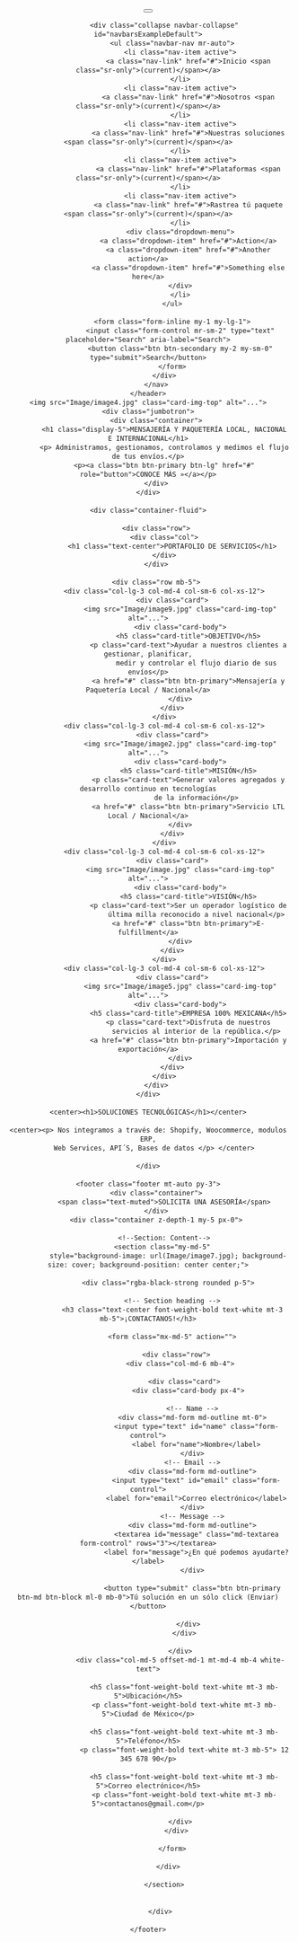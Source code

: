 <!DOCTYPE html>
<html lang="en">

<head>
    <meta charset="UTF-8">
    <meta http-equiv="X-UA-Compatible" content="IE=edge">
    <meta name="viewport" content="width=device-width, initial-scale=1.0">
    <title>Express-pl | Envíos de primer milla</title>
    <link rel="stylesheet" href="https://cdn.jsdelivr.net/npm/bootstrap@4.6.2/dist/css/bootstrap.min.css"
        integrity="sha384-xOolHFLEh07PJGoPkLv1IbcEPTNtaed2xpHsD9ESMhqIYd0nLMwNLD69Npy4HI+N" crossorigin="anonymous">
    <link rel="stylesheet" href="assets/styles.css">
</head>

<body>
    <header>
        <nav class="navbar-expand-md navbar-dark bg-dark fixed-top">
            <a class="navbar-brand" href="#"></a>
            <button class="navbar-toggler" type="button" data-toggle="collapse" data-target="#navbarsExampleDefault"
                aria-controls="navbarsExampleDefault" aria-expanded="false" aria-label="Toggle navigation">
                <span class="navbar-toggler-icon"></span>
            </button>
            

            <div class="collapse navbar-collapse" id="navbarsExampleDefault">
                <ul class="navbar-nav mr-auto">
                    <li class="nav-item active">
                        <a class="nav-link" href="#">Inicio <span class="sr-only">(current)</span></a>
                    </li>
                    <li class="nav-item active">
                        <a class="nav-link" href="#">Nosotros <span class="sr-only">(current)</span></a>
                    </li>
                    <li class="nav-item active">
                        <a class="nav-link" href="#">Nuestras soluciones <span class="sr-only">(current)</span></a>
                    </li>
                    <li class="nav-item active">
                        <a class="nav-link" href="#">Plataformas <span class="sr-only">(current)</span></a>
                    </li>
                    <li class="nav-item active">
                        <a class="nav-link" href="#">Rastrea tú paquete <span class="sr-only">(current)</span></a>
                    </li>
                    <div class="dropdown-menu">
                        <a class="dropdown-item" href="#">Action</a>
                        <a class="dropdown-item" href="#">Another action</a>
                        <a class="dropdown-item" href="#">Something else here</a>
                    </div>
                    </li>
                </ul>

                <form class="form-inline my-1 my-lg-1">
                    <input class="form-control mr-sm-2" type="text" placeholder="Search" aria-label="Search">
                    <button class="btn btn-secondary my-2 my-sm-0" type="submit">Search</button>
                </form>
            </div>
        </nav>
    </header>
    <img src="Image/image4.jpg" class="card-img-top" alt="...">
    <div class="jumbotron">
        <div class="container">
            <h1 class="display-5">MENSAJERÍA Y PAQUETERÍA LOCAL, NACIONAL E INTERNACIONAL</h1>
            <p> Administramos, gestionamos, controlamos y medimos el flujo de tus envíos.</p>
            <p><a class="btn btn-primary btn-lg" href="#" role="button">CONOCE MÁS »</a></p>
        </div>
    </div>

    <div class="container-fluid">

        <div class="row">
            <div class="col">
                <h1 class="text-center">PORTAFOLIO DE SERVICIOS</h1>
            </div>
        </div>

        <div class="row mb-5">
            <div class="col-lg-3 col-md-4 col-sm-6 col-xs-12">
                <div class="card">
                    <img src="Image/image9.jpg" class="card-img-top" alt="...">
                    <div class="card-body">
                        <h5 class="card-title">OBJETIVO</h5>
                        <p class="card-text">Ayudar a nuestros clientes a gestionar, planificar,
                            medir y controlar el flujo diario de sus envíos</p>
                        <a href="#" class="btn btn-primary">Mensajería y Paquetería Local / Nacional</a>
                    </div>
                </div>
            </div>
            <div class="col-lg-3 col-md-4 col-sm-6 col-xs-12">
                <div class="card">
                    <img src="Image/image2.jpg" class="card-img-top" alt="...">
                    <div class="card-body">
                        <h5 class="card-title">MISIÓN</h5>
                        <p class="card-text">Generar valores agregados y desarrollo continuo en tecnologías
                            de la información</p>
                        <a href="#" class="btn btn-primary">Servicio LTL Local / Nacional</a>
                    </div>
                </div>
            </div>
            <div class="col-lg-3 col-md-4 col-sm-6 col-xs-12">
                <div class="card">
                    <img src="Image/image.jpg" class="card-img-top" alt="...">
                    <div class="card-body">
                        <h5 class="card-title">VISIÓN</h5>
                        <p class="card-text">Ser un operador logístico de
                            última milla reconocido a nivel nacional</p>
                        <a href="#" class="btn btn-primary">E-fulfillment</a>
                    </div>
                </div>
            </div>
            <div class="col-lg-3 col-md-4 col-sm-6 col-xs-12">
                <div class="card">
                    <img src="Image/image5.jpg" class="card-img-top" alt="...">
                    <div class="card-body">
                        <h5 class="card-title">EMPRESA 100% MEXICANA</h5>
                        <p class="card-text">Disfruta de nuestros
                            servicios al interior de la república.</p>
                        <a href="#" class="btn btn-primary">Importación y exportación</a>
                    </div>
                </div>
            </div>
        </div>
    </div>

    <center><h1>SOLUCIONES TECNOLÓGICAS</h1></center>

    <center><p> Nos integramos a través de: Shopify, Woocommerce, modulos ERP,
       Web Services, API´S, Bases de datos </p> </center>
  
    </div>

    <footer class="footer mt-auto py-3">
        <div class="container">
            <span class="text-muted">SOLICITA UNA ASESORÍA</span>
        </div>
        <div class="container z-depth-1 my-5 px-0">

            <!--Section: Content-->
            <section class="my-md-5" 
              style="background-image: url(Image/image7.jpg); background-size: cover; background-position: center center;">
          
              <div class="rgba-black-strong rounded p-5">
          
                <!-- Section heading -->
                <h3 class="text-center font-weight-bold text-white mt-3 mb-5">¡CONTACTANOS!</h3>
          
                <form class="mx-md-5" action="">
          
                  <div class="row">
                    <div class="col-md-6 mb-4">
          
                      <div class="card">
                        <div class="card-body px-4">
          
                          <!-- Name -->
                          <div class="md-form md-outline mt-0">
                            <input type="text" id="name" class="form-control">
                            <label for="name">Nombre</label>
                          </div>
                          <!-- Email -->
                          <div class="md-form md-outline">
                            <input type="text" id="email" class="form-control">
                            <label for="email">Correo electrónico</label>
                          </div>
                          <!-- Message -->
                          <div class="md-form md-outline">
                            <textarea id="message" class="md-textarea form-control" rows="3"></textarea>
                            <label for="message">¿En qué podemos ayudarte?</label>
                          </div>
          
                          <button type="submit" class="btn btn-primary btn-md btn-block ml-0 mb-0">Tú solución en un sólo click (Enviar)</button>
          
                        </div>
                      </div>
          
                    </div>
                    <div class="col-md-5 offset-md-1 mt-md-4 mb-4 white-text">
          
                      <h5 class="font-weight-bold text-white mt-3 mb-5">Ubicación</h5>
                      <p class="font-weight-bold text-white mt-3 mb-5">Ciudad de México</p>
          
                      <h5 class="font-weight-bold text-white mt-3 mb-5">Teléfono</h5>
                      <p class="font-weight-bold text-white mt-3 mb-5"> 12 345 678 90</p>
          
                      <h5 class="font-weight-bold text-white mt-3 mb-5">Correo electrónico</h5>
                      <p class="font-weight-bold text-white mt-3 mb-5">contactanos@gmail.com</p>
          
                    </div>
                  </div>
          
                </form>
          
              </div>
          
            </section>
          
          
          </div>
          
    </footer>
</body>

</html>
